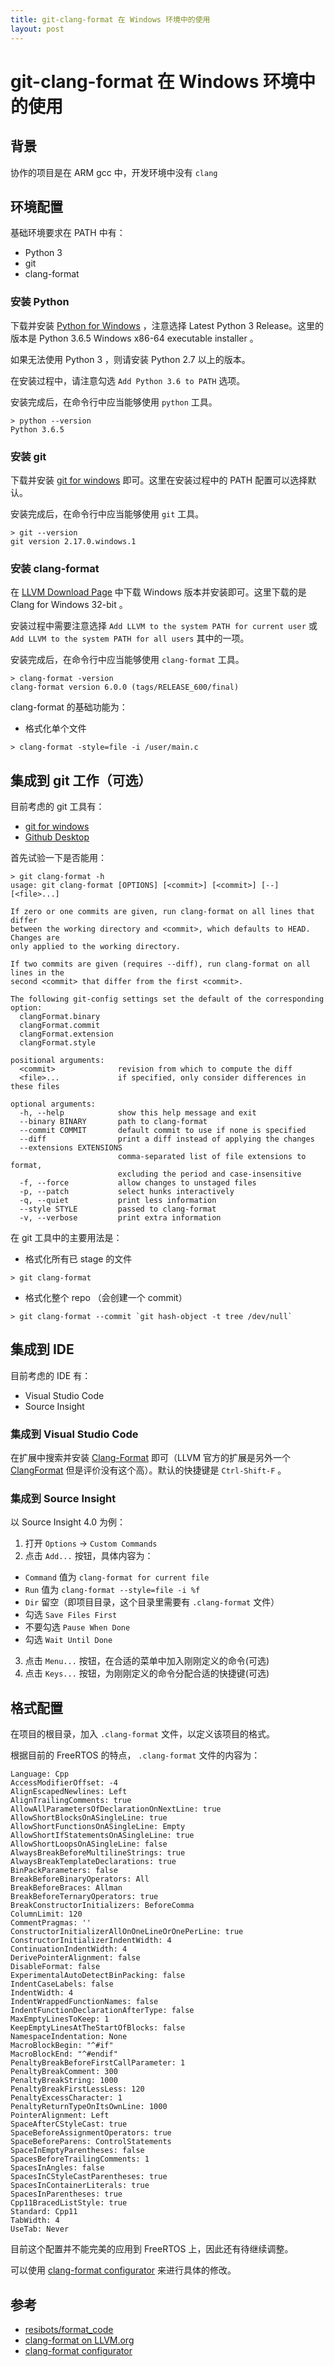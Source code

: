 ```yaml
---
title: git-clang-format 在 Windows 环境中的使用
layout: post
---
```


# git-clang-format 在 Windows 环境中的使用

## 背景

协作的项目是在 ARM gcc 中，开发环境中没有 `clang` 

## 环境配置

基础环境要求在 PATH 中有：

* Python 3
* git
* clang-format

### 安装 Python

下载并安装 [Python for Windows](https://www.python.org/downloads/windows) ，注意选择 Latest Python 3 Release。这里的版本是 Python 3.6.5 Windows x86-64 executable installer 。

如果无法使用 Python 3 ，则请安装 Python 2.7 以上的版本。

在安装过程中，请注意勾选 `Add Python 3.6 to PATH` 选项。

安装完成后，在命令行中应当能够使用 `python` 工具。

```
> python --version
Python 3.6.5

```

### 安装 git

下载并安装 [git for windows](https://git-scm.com/download/win) 即可。这里在安装过程中的 PATH 配置可以选择默认。

安装完成后，在命令行中应当能够使用 `git` 工具。

```
> git --version
git version 2.17.0.windows.1

```

### 安装 clang-format

在 [LLVM Download Page](http://llvm.org/builds/) 中下载 Windows 版本并安装即可。这里下载的是 Clang for Windows 32-bit 。

安装过程中需要注意选择 `Add LLVM to the system PATH for current user` 或 `Add LLVM to the system PATH for all users` 其中的一项。

安装完成后，在命令行中应当能够使用 `clang-format` 工具。

```
> clang-format -version
clang-format version 6.0.0 (tags/RELEASE_600/final)

```

clang-format 的基础功能为：

* 格式化单个文件
```
> clang-format -style=file -i /user/main.c
```

## 集成到 git 工作（可选）

目前考虑的 git 工具有：

* [git for windows](https://git-scm.com/download/win)
* [Github Desktop](https://desktop.github.com)

首先试验一下是否能用：

```
> git clang-format -h
usage: git clang-format [OPTIONS] [<commit>] [<commit>] [--] [<file>...]

If zero or one commits are given, run clang-format on all lines that differ
between the working directory and <commit>, which defaults to HEAD.  Changes are
only applied to the working directory.

If two commits are given (requires --diff), run clang-format on all lines in the
second <commit> that differ from the first <commit>.

The following git-config settings set the default of the corresponding option:
  clangFormat.binary
  clangFormat.commit
  clangFormat.extension
  clangFormat.style

positional arguments:
  <commit>              revision from which to compute the diff
  <file>...             if specified, only consider differences in these files

optional arguments:
  -h, --help            show this help message and exit
  --binary BINARY       path to clang-format
  --commit COMMIT       default commit to use if none is specified
  --diff                print a diff instead of applying the changes
  --extensions EXTENSIONS
                        comma-separated list of file extensions to format,
                        excluding the period and case-insensitive
  -f, --force           allow changes to unstaged files
  -p, --patch           select hunks interactively
  -q, --quiet           print less information
  --style STYLE         passed to clang-format
  -v, --verbose         print extra information

```

在 git 工具中的主要用法是：

* 格式化所有已 stage 的文件
```
> git clang-format
```
* 格式化整个 repo （会创建一个 commit）
```
> git clang-format --commit `git hash-object -t tree /dev/null`
```

## 集成到 IDE

目前考虑的 IDE 有：

* Visual Studio Code
* Source Insight

### 集成到 Visual Studio Code

在扩展中搜索并安装 [Clang-Format](https://marketplace.visualstudio.com/items?itemName=xaver.clang-format) 即可（LLVM 官方的扩展是另外一个 [ClangFormat](https://marketplace.visualstudio.com/items?itemName=LLVMExtensions.ClangFormat#review-details) 但是评价没有这个高）。默认的快捷键是 `Ctrl-Shift-F` 。

### 集成到 Source Insight

以 Source Insight 4.0 为例：

1. 打开 `Options` -> `Custom Commands`
2. 点击 `Add...` 按钮，具体内容为：
  * `Command` 值为 `clang-format for current file`
  * `Run` 值为 `clang-format --style=file -i %f`
  * `Dir` 留空（即项目目录，这个目录里需要有 `.clang-format` 文件）
  * 勾选 `Save Files First`
  * 不要勾选 `Pause When Done`
  * 勾选 `Wait Until Done`
3. 点击 `Menu...` 按钮，在合适的菜单中加入刚刚定义的命令(可选)
4. 点击 `Keys...` 按钮，为刚刚定义的命令分配合适的快捷键(可选)

## 格式配置

在项目的根目录，加入 `.clang-format` 文件，以定义该项目的格式。

根据目前的 FreeRTOS 的特点， `.clang-format` 文件的内容为：

```
Language: Cpp  
AccessModifierOffset: -4  
AlignEscapedNewlines: Left
AlignTrailingComments: true  
AllowAllParametersOfDeclarationOnNextLine: true  
AllowShortBlocksOnASingleLine: true  
AllowShortFunctionsOnASingleLine: Empty  
AllowShortIfStatementsOnASingleLine: true  
AllowShortLoopsOnASingleLine: false  
AlwaysBreakBeforeMultilineStrings: true  
AlwaysBreakTemplateDeclarations: true  
BinPackParameters: false  
BreakBeforeBinaryOperators: All  
BreakBeforeBraces: Allman  
BreakBeforeTernaryOperators: true  
BreakConstructorInitializers: BeforeComma
ColumnLimit: 120  
CommentPragmas: ''  
ConstructorInitializerAllOnOneLineOrOnePerLine: true  
ConstructorInitializerIndentWidth: 4  
ContinuationIndentWidth: 4  
DerivePointerAlignment: false  
DisableFormat: false  
ExperimentalAutoDetectBinPacking: false  
IndentCaseLabels: false  
IndentWidth: 4  
IndentWrappedFunctionNames: false  
IndentFunctionDeclarationAfterType: false  
MaxEmptyLinesToKeep: 1  
KeepEmptyLinesAtTheStartOfBlocks: false  
NamespaceIndentation: None
MacroBlockBegin: "^#if"
MacroBlockEnd: "^#endif"
PenaltyBreakBeforeFirstCallParameter: 1  
PenaltyBreakComment: 300  
PenaltyBreakString: 1000  
PenaltyBreakFirstLessLess: 120  
PenaltyExcessCharacter: 1  
PenaltyReturnTypeOnItsOwnLine: 1000  
PointerAlignment: Left  
SpaceAfterCStyleCast: true
SpaceBeforeAssignmentOperators: true  
SpaceBeforeParens: ControlStatements  
SpaceInEmptyParentheses: false  
SpacesBeforeTrailingComments: 1  
SpacesInAngles: false  
SpacesInCStyleCastParentheses: true  
SpacesInContainerLiterals: true  
SpacesInParentheses: true  
Cpp11BracedListStyle: true  
Standard: Cpp11  
TabWidth: 4  
UseTab: Never 

```

目前这个配置并不能完美的应用到 FreeRTOS 上，因此还有待继续调整。

可以使用 [clang-format configurator](https://zed0.co.uk/clang-format-configurator/) 来进行具体的修改。

## 参考

* [resibots/format_code](https://github.com/resibots/format_code)
* [clang-format on LLVM.org](http://clang.llvm.org/docs/ClangFormat.html)
* [clang-format configurator](https://zed0.co.uk/clang-format-configurator/)

